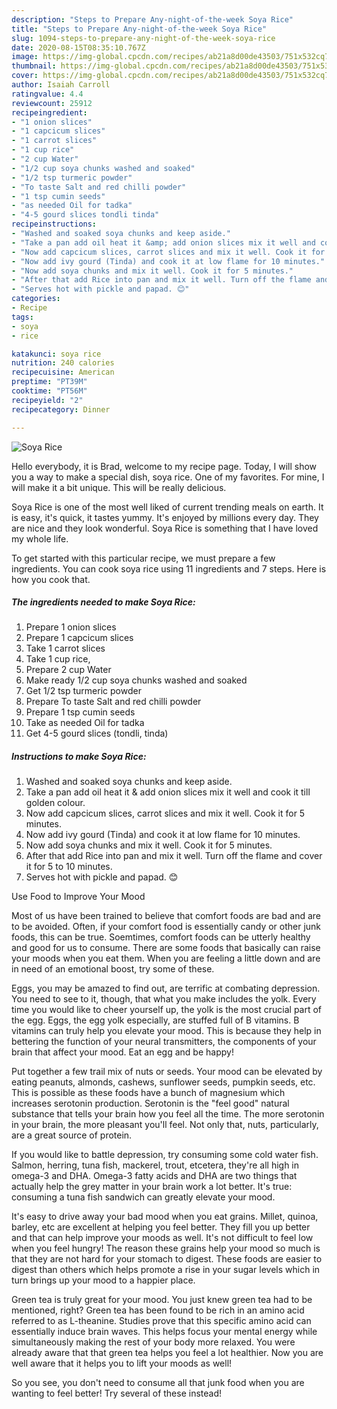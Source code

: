 ```yaml
---
description: "Steps to Prepare Any-night-of-the-week Soya Rice"
title: "Steps to Prepare Any-night-of-the-week Soya Rice"
slug: 1094-steps-to-prepare-any-night-of-the-week-soya-rice
date: 2020-08-15T08:35:10.767Z
image: https://img-global.cpcdn.com/recipes/ab21a8d00de43503/751x532cq70/soya-rice-recipe-main-photo.jpg
thumbnail: https://img-global.cpcdn.com/recipes/ab21a8d00de43503/751x532cq70/soya-rice-recipe-main-photo.jpg
cover: https://img-global.cpcdn.com/recipes/ab21a8d00de43503/751x532cq70/soya-rice-recipe-main-photo.jpg
author: Isaiah Carroll
ratingvalue: 4.4
reviewcount: 25912
recipeingredient:
- "1 onion slices"
- "1 capcicum slices"
- "1 carrot slices"
- "1 cup rice"
- "2 cup Water"
- "1/2 cup soya chunks washed and soaked"
- "1/2 tsp turmeric powder"
- "To taste Salt and red chilli powder"
- "1 tsp cumin seeds"
- "as needed Oil for tadka"
- "4-5 gourd slices tondli tinda"
recipeinstructions:
- "Washed and soaked soya chunks and keep aside."
- "Take a pan add oil heat it &amp; add onion slices mix it well and cook it till golden colour."
- "Now add capcicum slices, carrot slices and mix it well. Cook it for 5 minutes."
- "Now add ivy gourd (Tinda) and cook it at low flame for 10 minutes."
- "Now add soya chunks and mix it well. Cook it for 5 minutes."
- "After that add Rice into pan and mix it well. Turn off the flame and cover it for 5 to 10 minutes."
- "Serves hot with pickle and papad. 😊"
categories:
- Recipe
tags:
- soya
- rice

katakunci: soya rice 
nutrition: 240 calories
recipecuisine: American
preptime: "PT39M"
cooktime: "PT56M"
recipeyield: "2"
recipecategory: Dinner

---
```



![Soya Rice](https://img-global.cpcdn.com/recipes/ab21a8d00de43503/751x532cq70/soya-rice-recipe-main-photo.jpg)

Hello everybody, it is Brad, welcome to my recipe page. Today, I will show you a way to make a special dish, soya rice. One of my favorites. For mine, I will make it a bit unique. This will be really delicious.



Soya Rice is one of the most well liked of current trending meals on earth. It is easy, it's quick, it tastes yummy. It's enjoyed by millions every day. They are nice and they look wonderful. Soya Rice is something that I have loved my whole life.


To get started with this particular recipe, we must prepare a few ingredients. You can cook soya rice using 11 ingredients and 7 steps. Here is how you cook that.

<!--inarticleads1-->

##### The ingredients needed to make Soya Rice:

1. Prepare 1 onion slices
1. Prepare 1 capcicum slices
1. Take 1 carrot slices
1. Take 1 cup rice,
1. Prepare 2 cup Water
1. Make ready 1/2 cup soya chunks washed and soaked
1. Get 1/2 tsp turmeric powder
1. Prepare To taste Salt and red chilli powder
1. Prepare 1 tsp cumin seeds
1. Take as needed Oil for tadka
1. Get 4-5 gourd slices (tondli, tinda)




<!--inarticleads2-->

##### Instructions to make Soya Rice:

1. Washed and soaked soya chunks and keep aside.
1. Take a pan add oil heat it &amp; add onion slices mix it well and cook it till golden colour.
1. Now add capcicum slices, carrot slices and mix it well. Cook it for 5 minutes.
1. Now add ivy gourd (Tinda) and cook it at low flame for 10 minutes.
1. Now add soya chunks and mix it well. Cook it for 5 minutes.
1. After that add Rice into pan and mix it well. Turn off the flame and cover it for 5 to 10 minutes.
1. Serves hot with pickle and papad. 😊




Use Food to Improve Your Mood


Most of us have been trained to believe that comfort foods are bad and are to be avoided. Often, if your comfort food is essentially candy or other junk foods, this can be true. Soemtimes, comfort foods can be utterly healthy and good for us to consume. There are some foods that basically can raise your moods when you eat them. When you are feeling a little down and are in need of an emotional boost, try some of these.

Eggs, you may be amazed to find out, are terrific at combating depression. You need to see to it, though, that what you make includes the yolk. Every time you would like to cheer yourself up, the yolk is the most crucial part of the egg. Eggs, the egg yolk especially, are stuffed full of B vitamins. B vitamins can truly help you elevate your mood. This is because they help in bettering the function of your neural transmitters, the components of your brain that affect your mood. Eat an egg and be happy!

Put together a few trail mix of nuts or seeds. Your mood can be elevated by eating peanuts, almonds, cashews, sunflower seeds, pumpkin seeds, etc. This is possible as these foods have a bunch of magnesium which increases serotonin production. Serotonin is the "feel good" natural substance that tells your brain how you feel all the time. The more serotonin in your brain, the more pleasant you'll feel. Not only that, nuts, particularly, are a great source of protein.

If you would like to battle depression, try consuming some cold water fish. Salmon, herring, tuna fish, mackerel, trout, etcetera, they're all high in omega-3 and DHA. Omega-3 fatty acids and DHA are two things that actually help the grey matter in your brain work a lot better. It's true: consuming a tuna fish sandwich can greatly elevate your mood. 

It's easy to drive away your bad mood when you eat grains. Millet, quinoa, barley, etc are excellent at helping you feel better. They fill you up better and that can help improve your moods as well. It's not difficult to feel low when you feel hungry! The reason these grains help your mood so much is that they are not hard for your stomach to digest. These foods are easier to digest than others which helps promote a rise in your sugar levels which in turn brings up your mood to a happier place.

Green tea is truly great for your mood. You just knew green tea had to be mentioned, right? Green tea has been found to be rich in an amino acid referred to as L-theanine. Studies prove that this specific amino acid can essentially induce brain waves. This helps focus your mental energy while simultaneously making the rest of your body more relaxed. You were already aware that that green tea helps you feel a lot healthier. Now you are well aware that it helps you to lift your moods as well!

So you see, you don't need to consume all that junk food when you are wanting to feel better! Try several of these instead!

